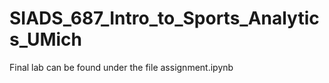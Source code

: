 # SIADS_687_Intro_to_Sports_Analytics_UMich

Final lab can be found under the file assignment.ipynb
